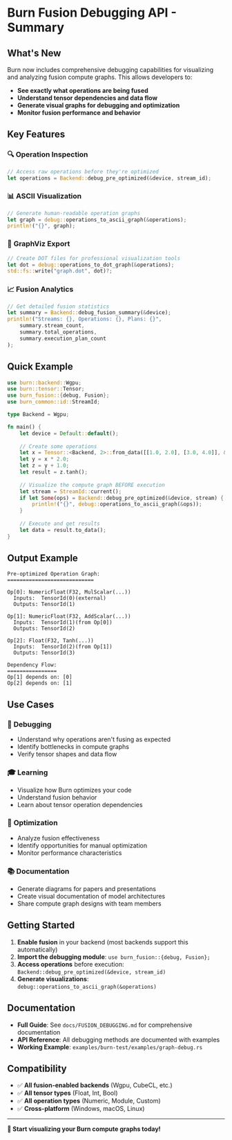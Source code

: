 # Burn Fusion Debugging API - Summary

## What's New

Burn now includes comprehensive debugging capabilities for visualizing and analyzing fusion compute graphs. This allows developers to:

- **See exactly what operations are being fused**
- **Understand tensor dependencies and data flow**  
- **Generate visual graphs for debugging and optimization**
- **Monitor fusion performance and behavior**

## Key Features

### 🔍 **Operation Inspection**
```rust
// Access raw operations before they're optimized
let operations = Backend::debug_pre_optimized(&device, stream_id);
```

### 📊 **ASCII Visualization**
```rust
// Generate human-readable operation graphs
let graph = debug::operations_to_ascii_graph(&operations);
println!("{}", graph);
```

### 🎨 **GraphViz Export**
```rust
// Create DOT files for professional visualization tools
let dot = debug::operations_to_dot_graph(&operations);
std::fs::write("graph.dot", dot)?;
```

### 📈 **Fusion Analytics**
```rust
// Get detailed fusion statistics
let summary = Backend::debug_fusion_summary(&device);
println!("Streams: {}, Operations: {}, Plans: {}", 
    summary.stream_count, 
    summary.total_operations, 
    summary.execution_plan_count
);
```

## Quick Example

```rust
use burn::backend::Wgpu;
use burn::tensor::Tensor;
use burn_fusion::{debug, Fusion};
use burn_common::id::StreamId;

type Backend = Wgpu;

fn main() {
    let device = Default::default();
    
    // Create some operations
    let x = Tensor::<Backend, 2>::from_data([[1.0, 2.0], [3.0, 4.0]], &device);
    let y = x * 2.0;
    let z = y + 1.0;
    let result = z.tanh();
    
    // Visualize the compute graph BEFORE execution
    let stream = StreamId::current();
    if let Some(ops) = Backend::debug_pre_optimized(&device, stream) {
        println!("{}", debug::operations_to_ascii_graph(&ops));
    }
    
    // Execute and get results
    let data = result.to_data();
}
```

## Output Example

```
Pre-optimized Operation Graph:
============================

Op[0]: NumericFloat(F32, MulScalar(...))
  Inputs:  TensorId(0)(external) 
  Outputs: TensorId(1) 

Op[1]: NumericFloat(F32, AddScalar(...))
  Inputs:  TensorId(1)(from Op[0]) 
  Outputs: TensorId(2) 

Op[2]: Float(F32, Tanh(...))
  Inputs:  TensorId(2)(from Op[1]) 
  Outputs: TensorId(3) 

Dependency Flow:
================
Op[1] depends on: [0]
Op[2] depends on: [1]
```

## Use Cases

### 🐛 **Debugging**
- Understand why operations aren't fusing as expected
- Identify bottlenecks in compute graphs
- Verify tensor shapes and data flow

### 🎓 **Learning**
- Visualize how Burn optimizes your code
- Understand fusion behavior
- Learn about tensor operation dependencies

### 🔧 **Optimization**
- Analyze fusion effectiveness
- Identify opportunities for manual optimization
- Monitor performance characteristics

### 📚 **Documentation**
- Generate diagrams for papers and presentations
- Create visual documentation of model architectures
- Share compute graph designs with team members

## Getting Started

1. **Enable fusion** in your backend (most backends support this automatically)
2. **Import the debugging module**: `use burn_fusion::{debug, Fusion};`
3. **Access operations** before execution: `Backend::debug_pre_optimized(&device, stream_id)`
4. **Generate visualizations**: `debug::operations_to_ascii_graph(&operations)`

## Documentation

- **Full Guide**: See `docs/FUSION_DEBUGGING.md` for comprehensive documentation
- **API Reference**: All debugging methods are documented with examples
- **Working Example**: `examples/burn-test/examples/graph-debug.rs`

## Compatibility

- ✅ **All fusion-enabled backends** (Wgpu, CubeCL, etc.)
- ✅ **All tensor types** (Float, Int, Bool)
- ✅ **All operation types** (Numeric, Module, Custom)
- ✅ **Cross-platform** (Windows, macOS, Linux)

---

**🎉 Start visualizing your Burn compute graphs today!**
